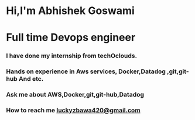 # Hi,I'm Abhishek Goswami
# Full time  Devops engineer 
### I have done my internship from **techOclouds**.
### Hands on experience in  Aws services, Docker,Datadog ,git,git-hub And etc.
### Ask me about AWS,Docker,git,git-hub,Datadog 
###  How to reach me luckyzbawa420@gmail.com
